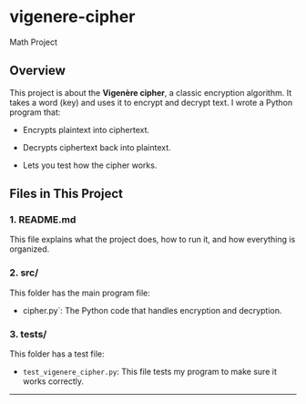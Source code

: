 # vigenere-cipher
Math Project

## Overview
This project is about the **Vigenère cipher**, a classic encryption algorithm. It takes a word (key) and uses it to encrypt and decrypt text. I wrote a Python program that:

- Encrypts plaintext into ciphertext.

- Decrypts ciphertext back into plaintext.

- Lets you test how the cipher works.



## Files in This Project

### 1. **README.md**
This file explains what the project does, how to run it, and how everything is organized.

### 2. **src/**
This folder has the main program file:
- cipher.py`: The Python code that handles encryption and decryption.

### 3. **tests/**
This folder has a test file:
- `test_vigenere_cipher.py`: This file tests my program to make sure it works correctly.

---
